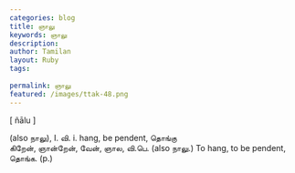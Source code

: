 ```yaml
---
categories: blog
title: ஞாலு
keywords: ஞாலு
description: 
author: Tamilan
layout: Ruby
tags: 
 
permalink: ஞாலு
featured: /images/ttak-48.png
---
```

  
[ ñālu ]  
  
(also நாலு), I. வி. i. hang, be pendent, தொங்கு  
கிறேன், ஞான்றேன், வேன், ஞால, வி.பெ. (also நாலு.) To hang, to be pendent, தொங்க. (p.)